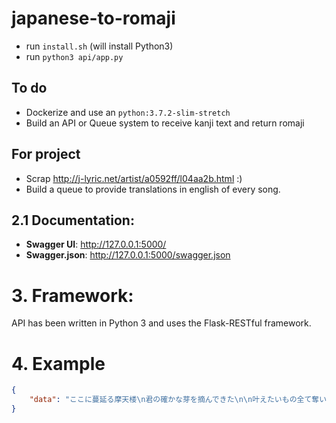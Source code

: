 # japanese-to-romaji

- run `install.sh` (will install Python3)
- run `python3 api/app.py`

## To do


- Dockerize and use an `python:3.7.2-slim-stretch`
- Build an API or Queue system to receive kanji text and return romaji

## For project

- Scrap http://j-lyric.net/artist/a0592ff/l04aa2b.html :)
- Build a queue to provide translations in english of every song.



## 2.1 Documentation: 

 - **Swagger UI**: http://127.0.0.1:5000/
 - **Swagger.json**: http://127.0.0.1:5000/swagger.json
 
# 3. Framework:

API has been written in Python 3 and uses the Flask-RESTful framework.
 
# 4. Example

```json
{
    "data": "ここに蔓延る摩天楼\n君の確かな芽を摘んできた\n\n叶えたいもの全て奪い攫っては\n僕をねじ曲げてく\n\n価値観違い\n嫌いなあいつは\n滑稽なんて嗤いあって\n上品な言葉\n乗せあって待って焦って足掻いた\nせっせ\n知恵を絞って\nせっせ\n欲をかいて\nエゴに堕ちてゆけ\n\nあなたは言った\n消耗品さ\nだけど私は\nまだ考えてるわ\nいつかまた\nこうやって\n踊ってやってくれないか\n\n辛気を纏った\n少年少女\n憂さを晴らした\nイエスマン患者\n誰も何者でもないもの\n真意を知れば最期になるならさ\n舌が乾くまで話そうぜ\n\n虚勢を張って\n自分を失った\n虚言を吐いて\n幻になった\n\n馬鹿になって\n宙を舞って\nしたらもう\n壊れてしまいました\n\n純粋で透明な少年のさ\n感情に魔を差してやってんのさ\n\n思い出して思い出して考えては\n辿り着きさえもしないや\n\nあなたが言った\n本当の意を\n世界の片隅で考えてるわ\n\n冷えきった\n嘘さえも\n溶かしてやってくれるのなら\n\n孤独を知った才能人と\n明日を選んだ\nメランコリー患者\n\n戻れない僕にさようなら\n指を加えて\n泣いても無駄だから\nいつかまた\n\n最終列車を待つわ\nあなたの帰りはないけど\nここに居るべきではないこと\n今全てを飲みこめやしないけど\n\n遠くからみたら\nあなた幸せそうねでも\n痛くて\n痛くて\n全部知ってるから\n\nあなたは言った\n消耗品さ\nだけど私は\nまだ考えてるわ\nいつかまた\nこうやって\n踊ってやってくれないか\n\n辛気を纏った\n少年少女\n憂さを晴らした\nイエスマン患者\n誰も何者でもないもの\n真意を知れば最期になるならさ\n舌が乾くまで話そうぜ\n\nそして僕ら逸話になって\n今不確かな笑みを浮かべては\n誰も知らなかった物語を今\n君に話すから"
}

```
